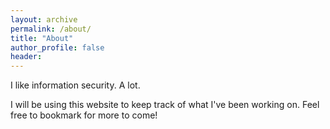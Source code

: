 ```yaml
---
layout: archive
permalink: /about/
title: "About"
author_profile: false
header:
---
```


I like information security. A lot.

I will be using this website to keep track of what I've been working on.
Feel free to bookmark for more to come!
